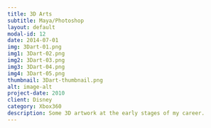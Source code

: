 ```yaml
---
title: 3D Arts
subtitle: Maya/Photoshop
layout: default
modal-id: 12
date: 2014-07-01
img: 3Dart-01.png
img1: 3Dart-02.png
img2: 3Dart-03.png
img3: 3Dart-04.png
img4: 3Dart-05.png
thumbnail: 3Dart-thumbnail.png
alt: image-alt
project-date: 2010
client: Disney
category: Xbox360
description: Some 3D artwork at the early stages of my career.
---
```

